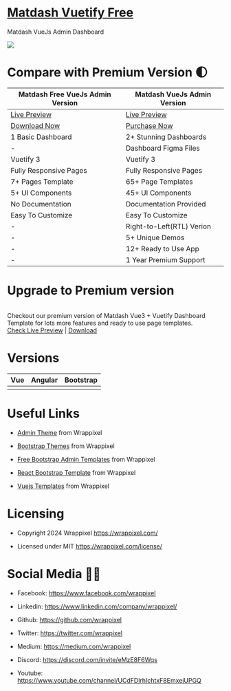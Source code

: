 
# <a href="https://matdash-vue3-free.netlify.app/">Matdash Vuetify Free</a>
Matdash VueJs Admin Dashboard

<!-- Main image of Template -->
<a target="_blank" href="https://adminmart.com/product/matdash-free-vuejs-admin-dashboard/">
  <img src="https://adminmart.com/wp-content/uploads/2024/05/matdash-vuetifi-vuejs-2.png" />
</a>


# Compare with Premium Version 🌓

<table>
<thead>
<tr>
<th>Matdash Free VueJs Admin Version</th>
<th>Matdash VueJs Admin Version</th>
</tr>
</thead>
<tbody>
<tr>
  <td>
    <a href="https://matdash-vue3-free.netlify.app/">Live Preview</a>
  </td>
  <td>
  <a href="https://matdash-vuetify-main.netlify.app/dashboards/dashboard1">Live Preview</a>
  </td>
</tr>
<tr>
  <td>
      <a href="https://adminmart.com/product/matdash-free-vuejs-admin-dashboard/">Download Now</a>
  </td>
  <td>
    <a href="https://adminmart.com/product/matdash-vuejs-admin-dashboard/?ref=5">Purchase Now</a>
  </td>
</tr>
<tr>
  <td>
  1 Basic Dashboard
  </td>
  <td>
  2+ Stunning Dashboards
  </td>
</tr>
<tr>
  <td>
  -
  </td>
  <td>
  Dashboard Figma Files
  </td>
</tr>
<tr>
  <td>
  Vuetify 3
  </td>
  <td>
  Vuetify 3
  </td>
</tr>
<tr>
  <td>
  Fully Responsive Pages
  </td>
  <td>
  Fully Responsive Pages
  </td>
</tr>
<tr>
  <td>
  7+ Pages Template
  </td>
  <td>
  65+ Page Templates
  </td>
</tr>
<tr>
  <td>
  5+ UI Components
  </td>
  <td>
  45+ UI Components
  </td>
</tr>
<tr>
  <td>
  No Documentation
  </td>
  <td>
  Documentation Provided
  </td>
</tr>
<tr>
  <td>
  Easy To Customize
  </td>
  <td>
  Easy To Customize
  </td>
</tr>
<tr>
  <td>
  -
  </td>
  <td>
  Right-to-Left(RTL) Verion
  </td>
</tr>
<tr>
  <td>
  -
  </td>
  <td>
  5+ Unique Demos
  </td>
</tr>
<tr>
  <td>
  -
  </td>
  <td>
  12+ Ready to Use App
  </td>
</tr>
<tr>
  <td>
  -
  </td>
  <td>
  1 Year Premium Support
  </td>
</tr>
</tbody>
</table>

# Upgrade to Premium version

<a target="_blank" href="https://adminmart.com/product/matdash-vuejs-admin-dashboard/?ref=5">
  <img src="https://adminmart.com/wp-content/uploads/2024/05/matdash-vuetify-vuejs-admin-dashboard.png" alt="">
</a>
<p>
  Checkout our premium version of Matdash Vue3 + Vuetify Dashboard Template for lots more features and ready to use page templates.<br>
  <a href="https://matdash-vuetify-main.netlify.app/dashboards/dashboard1">Check Live Preview</a> | <a href="https://adminmart.com/product/matdash-vuejs-admin-dashboard/?ref=5">Download</a>
</p>

<!-- Versions of Template -->
# Versions
<table>
<thead>
<tr>
<th>Vue</th>
<th>Angular</th>
<th>Bootstrap</th>
</tr>
</thead>
<tbody>
<tr>
<td>
  <a href="https://adminmart.com/product/matdash-vuejs-admin-dashboard/?ref=5" width="150px">
    <img src="https://adminmart.com/wp-content/uploads/2024/05/matdash-vuetify-vuejs-admin-dashboard.png" alt="" style="max-width:150px;">
  </a>
</td>
<td>
  <a href="https://adminmart.com/product/modernize-angular-material-dashboard/?ref=5" rel="nofollow" width="150px">
    <img src="https://adminmart.com/wp-content/uploads/2023/04/modernize-angular-material-admin-dashboard-template-1-1.jpg" alt="" style="max-width:150px;">
  </a>
</td>
<td>
  <a href="https://adminmart.com/product/matdash-bootstrap-5-admin-dashboard-template/?ref=5" rel="nofollow" width="150px">
    <img src="https://adminmart.com/wp-content/uploads/2024/03/matdash-bootstrap-admin-dashboard.png" alt="" style="max-width:150px;">
  </a>
</td>
</td>
  
</tr>
</tbody>
</table>





<!-- Useful Links of Template -->
# Useful Links
- <p><a href="https://www.wrappixel.com/">Admin Theme</a> from Wrappixel</p>
- <p><a href="https://www.wrappixel.com/templates/materialpro/">Bootstrap Themes</a> from Wrappixel</p>
- <p><a href="https://www.wrappixel.com/templates/materialpro-lite/">Free Bootstrap Admin Templates</a> from Wrappixel</p>
- <p><a href="https://www.wrappixel.com/templates/materialpro-react-redux-admin/">React Bootstrap Template</a> from Wrappixel</p>
- <p><a href="https://www.wrappixel.com/templates/materialpro-vuetify-admin/">Vuejs Templates</a> from Wrappixel</p>


<!-- Licensing of Template -->
# Licensing
- <p>Copyright 2024 Wrappixel <a href="https://www.wrappixel.com/">https://wrappixel.com/</a></p>
- <p>Licensed under MIT <a href="https://www.wrappixel.com/license/">https://wrappixel.com/license/</a></p>


<!-- Social Media of Adminmart -->
# Social Media 👭🏼
- <p>Facebook: <a href="https://www.facebook.com/wrappixel">https://www.facebook.com/wrappixel</a></p>
- <p>Linkedin: <a href="https://www.linkedin.com/company/wrappixel/">https://www.linkedin.com/company/wrappixel/</a></p>
- <p>Github: <a href="https://github.com/wrappixel">https://github.com/wrappixel</a></p>
- <p>Twitter: <a href="https://twitter.com/wrappixel">https://twitter.com/wrappixel</a></p>
- <p>Medium: <a href="https://medium.com/wrappixel">https://medium.com/wrappixel</a></p>
- <p>Discord: <a href="https://discord.com/invite/eMzE8F6Wqs">https://discord.com/invite/eMzE8F6Wqs</a></p>
- <p>Youtube: <a href="https://www.youtube.com/channel/UCdFDlrhIchtxF8EmxejUPGQ">https://www.youtube.com/channel/UCdFDlrhIchtxF8EmxejUPGQ</a></p>


